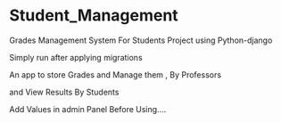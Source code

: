 # Student_Management
Grades Management System For Students
Project using Python-django

Simply run after applying migrations

An app to store Grades and Manage them , By Professors 

and View Results By Students

Add Values in admin Panel Before Using....

